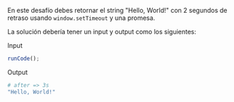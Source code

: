 En este desafío debes retornar el string "Hello, World!" con 2 segundos de retraso usando `window.setTimeout` y una promesa.

La solución debería tener un input y output como los siguientes:

Input

```js
runCode();
```

Output

```sh
# after => 3s
"Hello, World!"
```
